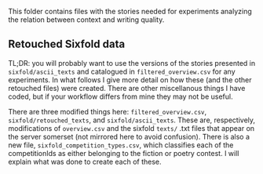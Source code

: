This folder contains files with the stories needed for experiments analyzing the relation between context and writing quality.

## Retouched Sixfold data
TL;DR: you will probably want to use the versions of the stories presented in `sixfold/ascii_texts` and catalogued in `filtered_overview.csv` for any experiments. In what follows I give more detail on how these (and the other retouched files) were created. There are other miscellanous things I have coded, but if your workflow differs from mine they may not be useful.

There are three modified things here: `filtered_overview.csv`, `sixfold/retouched_texts`, and `sixfold/ascii_texts`. These are, respectively, modifications of `overview.csv` and the sixfold `texts/` .txt files that appear on the server somerset (not mirrored here to avoid confusion). There is also a new file, `sixfold_competition_types.csv`, which classifies each of the competitionIds as either belonging to the fiction or poetry contest. I will explain what was done to create each of these.

